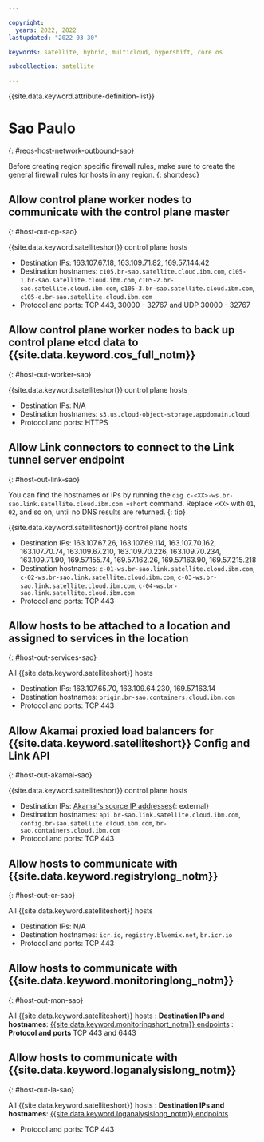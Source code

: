 ```yaml
---

copyright:
  years: 2022, 2022
lastupdated: "2022-03-30"

keywords: satellite, hybrid, multicloud, hypershift, core os

subcollection: satellite

---
```


{{site.data.keyword.attribute-definition-list}}

# Sao Paulo
{: #reqs-host-network-outbound-sao}

Before creating region specific firewall rules, make sure to create the general firewall rules for hosts in any region.
{: shortdesc}

## Allow control plane worker nodes to communicate with the control plane master
{: #host-out-cp-sao}

{{site.data.keyword.satelliteshort}} control plane hosts
* Destination IPs:  163.107.67.18, 163.109.71.82, 169.57.144.42
* Destination hostnames: `c105.br-sao.satellite.cloud.ibm.com`, `c105-1.br-sao.satellite.cloud.ibm.com`, `c105-2.br-sao.satellite.cloud.ibm.com`, `c105-3.br-sao.satellite.cloud.ibm.com`, `c105-e.br-sao.satellite.cloud.ibm.com`
* Protocol and ports: TCP 443, 30000 - 32767 and UDP 30000 - 32767

## Allow control plane worker nodes to back up control plane etcd data to {{site.data.keyword.cos_full_notm}}
{: #host-out-worker-sao}

{{site.data.keyword.satelliteshort}} control plane hosts
* Destination IPs: N/A
* Destination hostnames: `s3.us.cloud-object-storage.appdomain.cloud`
* Protocol and ports: HTTPS

## Allow Link connectors to connect to the Link tunnel server endpoint
{: #host-out-link-sao}

You can find the hostnames or IPs by running the `dig c-<XX>-ws.br-sao.link.satellite.cloud.ibm.com +short` command. Replace `<XX>` with `01`, `02`, and so on, until no DNS results are returned.
{: tip}

{{site.data.keyword.satelliteshort}} control plane hosts
* Destination IPs: 163.107.67.26, 163.107.69.114, 163.107.70.162, 163.107.70.74, 163.109.67.210, 163.109.70.226, 163.109.70.234, 163.109.71.90, 169.57.155.74, 169.57.162.26, 169.57.163.90, 169.57.215.218 
* Destination hostnames: `c-01-ws.br-sao.link.satellite.cloud.ibm.com`, `c-02-ws.br-sao.link.satellite.cloud.ibm.com`, `c-03-ws.br-sao.link.satellite.cloud.ibm.com`, `c-04-ws.br-sao.link.satellite.cloud.ibm.com`
* Protocol and ports: TCP 443

## Allow hosts to be attached to a location and assigned to services in the location
{: #host-out-services-sao}

All {{site.data.keyword.satelliteshort}} hosts
* Destination IPs: 163.107.65.70, 163.109.64.230, 169.57.163.14  
* Destination hostnames: `origin.br-sao.containers.cloud.ibm.com`
* Protocol and ports: TCP 443

## Allow Akamai proxied load balancers for {{site.data.keyword.satelliteshort}} Config and Link API
{: #host-out-akamai-sao}

{{site.data.keyword.satelliteshort}} control plane hosts
* Destination IPs: [Akamai's source IP addresses](https://github.com/IBM-Cloud/kube-samples/tree/master/akamai/gtm-liveness-test){: external} 
* Destination hostnames: `api.br-sao.link.satellite.cloud.ibm.com`, `config.br-sao.satellite.cloud.ibm.com`, `br-sao.containers.cloud.ibm.com` 
* Protocol and ports: TCP 443

## Allow hosts to communicate with {{site.data.keyword.registrylong_notm}}
{: #host-out-cr-sao}

All {{site.data.keyword.satelliteshort}} hosts
* Destination IPs:   N/A
* Destination hostnames: `icr.io`, `registry.bluemix.net`, `br.icr.io`
* Protocol and ports: TCP 443

## Allow hosts to communicate with {{site.data.keyword.monitoringlong_notm}}
{: #host-out-mon-sao}

All {{site.data.keyword.satelliteshort}} hosts
:   **Destination IPs and hostnames**: [{{site.data.keyword.monitoringshort_notm}} endpoints](/docs/monitoring?topic=monitoring-endpoints)
:   **Protocol and ports** TCP 443 and 6443

## Allow hosts to communicate with {{site.data.keyword.loganalysislong_notm}}
{: #host-out-la-sao}

All {{site.data.keyword.satelliteshort}} hosts
:   **Destination IPs and hostnames**: [{{site.data.keyword.loganalysislong_notm}} endpoints](/docs/log-analysis?topic=log-analysis-endpoints#endpoints_api_public)
* Protocol and ports: TCP 443



